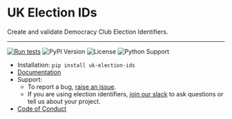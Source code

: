 # UK Election IDs

Create and validate Democracy Club Election Identifiers.

---

[![Run tests](https://github.com/DemocracyClub/uk-election-ids/actions/workflows/test.yml/badge.svg)](https://github.com/DemocracyClub/uk-election-ids/actions/workflows/test.yml)
![PyPI Version](https://img.shields.io/pypi/v/uk-election-ids.svg)
![License](https://img.shields.io/pypi/l/uk-election-ids.svg)
![Python Support](https://img.shields.io/pypi/pyversions/uk-election-ids.svg)

* Installation: `pip install uk-election-ids`
* [Documentation](https://democracyclub.github.io/uk-election-ids/)
* Support:
  * To report a bug, [raise an issue](https://github.com/DemocracyClub/uk-election-ids/issues).
  * If you are using election identifiers, [join our slack](https://slack.democracyclub.org.uk/) to ask questions or tell us about your project.
* [Code of Conduct](https://democracyclub.org.uk/code-of-conduct/)
